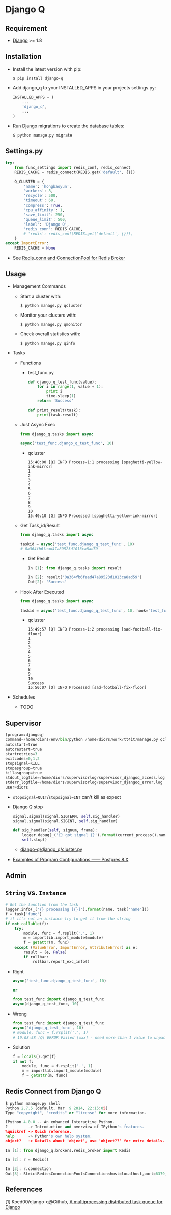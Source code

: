 # Django Q

## Requirement

- [Django](https://www.djangoproject.com/) >= 1.8

## Installation

- Install the latest version with pip:

  ```shell
  $ pip install django-q
  ```

- Add django_q to your INSTALLED_APPS in your projects settings.py:

  ```python
  INSTALLED_APPS = (
      ...
      'django_q',
      ...
  )
  ```

- Run Django migrations to create the database tables:

  ```shell
  $ python manage.py migrate
  ```

## Settings.py

```python
try:
    from func_settings import redis_conf, redis_connect
    REDIS_CACHE = redis_connect(REDIS.get('default', {}))

    Q_CLUSTER = {
        'name': 'hongbaoyun',
        'workers': 8,
        'recycle': 500,
        'timeout': 60,
        'compress': True,
        'cpu_affinity': 1,
        'save_limit': 250,
        'queue_limit': 500,
        'label': 'Django Q',
        'redis_conn': REDIS_CACHE,
        # 'redis': redis_conf(REDIS.get('default', {})),
    }
except ImportError:
    REDIS_CACHE = None
```

* See [Redis_conn and ConnectionPool for Redis Broker](https://github.com/Koed00/django-q/pull/185)

## Usage

* Management Commands
  * Start a cluster with:
    ```
    $ python manage.py qcluster
    ```
  * Monitor your clusters with:
    ```
    $ python manage.py qmonitor
    ```
  * Check overall statistics with:
    ```
    $ python manage.py qinfo
    ```

* Tasks
  * Functions

    * test_func.py

      ```python
      def django_q_test_func(value):
          for i in range(1, value + 1):
              print i
              time.sleep(1)
          return 'Success'

      def print_result(task):
          print(task.result)
      ```

  * Just Async Exec

    ```python
    from django_q.tasks import async

    async('test_func.django_q_test_func', 10)
    ```

    * qcluster

      ```
      15:40:00 [Q] INFO Process-1:1 processing [spaghetti-yellow-ink-mirror]
      1
      2
      3
      4
      5
      6
      7
      8
      9
      10
      15:40:10 [Q] INFO Processed [spaghetti-yellow-ink-mirror]
      ```

  * Get Task_id/Result

    ```python
    from django_q.tasks import async

    taskid = async('test_func.django_q_test_func', 10)
    # 0a364fb6faad47a89523d1013ca8ad59
    ```

    * Get Result

      ```python
      In [1]: from django_q.tasks import result

      In [2]: result('0a364fb6faad47a89523d1013ca8ad59')
      Out[2]: 'Success'
      ```

  * Hook After Executed

    ```python
    from django_q.tasks import async

    taskid = async('test_func.django_q_test_func', 10, hook='test_func.print_result')
    ```

    * qcluster

      ```
      15:49:57 [Q] INFO Process-1:2 processing [sad-football-fix-floor]
      1
      2
      3
      4
      5
      6
      7
      8
      9
      10
      Success
      15:50:07 [Q] INFO Processed [sad-football-fix-floor]
      ```

* Schedules
  * TODO

## Supervisor

```python
[program:djangoq]
command=/home/diors/env/bin/python /home/diors/work/tt4it/manage.py qcluster
autostart=true
autorestart=true
startretries=3
exitcodes=0,1,2
stopsignal=KILL
stopasgroup=true
killasgroup=true
stdout_logfile=/home/diors/supervisorlog/supervisor_djangoq_access.log
stderr_logfile=/home/diors/supervisorlog/supervisor_djangoq_error.log
user=diors
```

* ``stopsignal=QUIT``/``stopsignal=INT`` can't kill as expect

* Django Q stop

  ```python
  signal.signal(signal.SIGTERM, self.sig_handler)
  signal.signal(signal.SIGINT, self.sig_handler)

  def sig_handler(self, signum, frame):
      logger.debug(_('{} got signal {}').format(current_process().name, Conf.SIGNAL_NAMES.get(signum, 'UNKNOWN')))
      self.stop()
  ```

  * [django-q/django_q/cluster.py](https://github.com/Brightcells/django-q/blob/master/django_q/cluster.py#L48)

* [Examples of Program Configurations —— Postgres 8.X](http://supervisord.org/subprocess.html#postgres-8-x)

## Admin

## ``String`` vs. ``Instance``

```python
# Get the function from the task
logger.info(_('{} processing [{}]').format(name, task['name']))
f = task['func']
# if it's not an instance try to get it from the string
if not callable(f):
    try:
        module, func = f.rsplit('.', 1)
        m = importlib.import_module(module)
        f = getattr(m, func)
    except (ValueError, ImportError, AttributeError) as e:
        result = (e, False)
        if rollbar:
            rollbar.report_exc_info()
```

* Right

  ```python
  async('test_func.django_q_test_func', 10)

  or

  from test_func import django_q_test_func
  async(django_q_test_func, 10)
  ```

* Wrong

  ```python
  from test_func import django_q_test_func
  async('django_q_test_func', 10)
  # module, func = f.rsplit('.', 1)
  # 19:08:58 [Q] ERROR Failed [xxx] - need more than 1 value to unpack
  ```

* Solution

  ```python
  f = locals().get(f)
  if not f:
      module, func = f.rsplit('.', 1)
      m = importlib.import_module(module)
      f = getattr(m, func)
  ```

## Redis Connect from Django Q

```python
$ python manage.py shell
Python 2.7.5 (default, Mar  9 2014, 22:15:05)
Type "copyright", "credits" or "license" for more information.

IPython 4.0.0 -- An enhanced Interactive Python.
?         -> Introduction and overview of IPython's features.
%quickref -> Quick reference.
help      -> Python's own help system.
object?   -> Details about 'object', use 'object??' for extra details.

In [1]: from django_q.brokers.redis_broker import Redis

In [2]: r = Redis()

In [3]: r.connection
Out[3]: StrictRedis<ConnectionPool<Connection<host=localhost,port=6379,db=1>>>
```

## References

[1] Koed00/django-q@Github, [A multiprocessing distributed task queue for Django](https://github.com/Koed00/django-q)